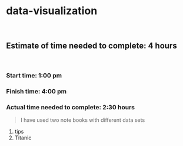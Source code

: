 # data-visualization 

<br>

## Estimate of time needed to complete: 4 hours
<br>

### Start time: 1:00 pm

### Finish time: 4:00 pm

### Actual time needed to complete: 2:30 hours 

> I have used two note books with different data sets 
1. tips
2. Titanic 